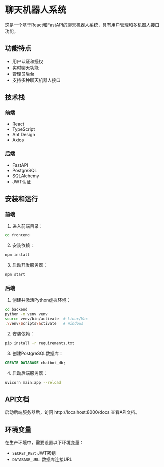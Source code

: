 # 聊天机器人系统

这是一个基于React和FastAPI的聊天机器人系统，具有用户管理和多机器人接口功能。

## 功能特点

- 用户认证和授权
- 实时聊天功能
- 管理员后台
- 支持多种聊天机器人接口

## 技术栈

### 前端
- React
- TypeScript
- Ant Design
- Axios

### 后端
- FastAPI
- PostgreSQL
- SQLAlchemy
- JWT认证

## 安装和运行

### 前端

1. 进入前端目录：
```bash
cd frontend
```

2. 安装依赖：
```bash
npm install
```

3. 启动开发服务器：
```bash
npm start
```

### 后端

1. 创建并激活Python虚拟环境：
```bash
cd backend
python -m venv venv
source venv/bin/activate  # Linux/Mac
.\venv\Scripts\activate   # Windows
```

2. 安装依赖：
```bash
pip install -r requirements.txt
```

3. 创建PostgreSQL数据库：
```sql
CREATE DATABASE chatbot_db;
```

4. 启动后端服务器：
```bash
uvicorn main:app --reload
```

## API文档

启动后端服务器后，访问 http://localhost:8000/docs 查看API文档。

## 环境变量

在生产环境中，需要设置以下环境变量：

- `SECRET_KEY`: JWT密钥
- `DATABASE_URL`: 数据库连接URL 